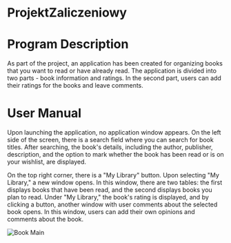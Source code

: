 # ProjektZaliczeniowy

# Program Description

As part of the project, an application has been created for organizing books that you want to read or have already read. The application is divided into two parts - book information and ratings. In the second part, users can add their ratings for the books and leave comments.

# User Manual

Upon launching the application, no application window appears. On the left side of the screen, there is a search field where you can search for book titles. After searching, the book's details, including the author, publisher, description, and the option to mark whether the book has been read or is on your wishlist, are displayed.

On the top right corner, there is a "My Library" button. Upon selecting "My Library," a new window opens. In this window, there are two tables: the first displays books that have been read, and the second displays books you plan to read. Under "My Library," the book's rating is displayed, and by clicking a button, another window with user comments about the selected book opens. In this window, users can add their own opinions and comments about the book.

![Book Main](https://github.com/Dryzhakova/Book-Library/Photo/bookMainPage.png)
